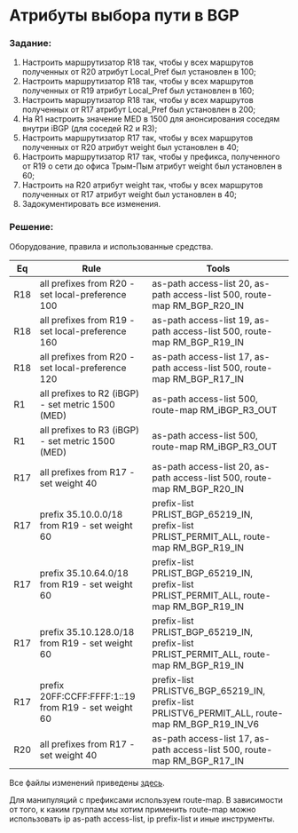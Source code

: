 # Атрибуты выбора пути в BGP

###  Задание:

  1. Настроить маршрутизатор R18 так, чтобы у всех маршрутов полученных от R20 атрибут Local_Pref был установлен в 100;
  2. Настроить маршрутизатор R18 так, чтобы у всех маршрутов полученных от R19 атрибут Local_Pref был установлен в 160;
  3. Настроить маршрутизатор R18 так, чтобы у всех маршрутов полученных от R17 атрибут Local_Pref был установлен в 200;
  4. На R1 настроить значение MED в 1500 для анонсирования соседям внутри iBGP (для соседей R2 и R3);
  5. Настроить маршрутизатор R17 так, чтобы у всех маршрутов полученных от R20 атрибут weight был установлен в 40;
  6. Настроить маршрутизатор R17 так, чтобы у префикса, полученного от R19 о сети до офиса Трым-Пым атрибут weight был установлен в 60;
  7. Настроить на R20 атрибут weight так, чтобы у всех маршрутов полученных от R17 атрибут weight был установлен в 40;
  8. Задокументировать все изменения.



###  Решение:

  Оборудование, правила и использованные средства.

| Eq   | Rule | Tools |
|------|------|-------|
| R18  | all prefixes from R20 - set local-preference 100 | as-path access-list 20, as-path access-list 500, route-map RM_BGP_R20_IN |
| R18  | all prefixes from R19 - set local-preference 160 | as-path access-list 19, as-path access-list 500, route-map RM_BGP_R19_IN |
| R18  | all prefixes from R20 - set local-preference 120 | as-path access-list 17, as-path access-list 500, route-map RM_BGP_R17_IN |
| R1   | all prefixes to R2 (iBGP) - set metric 1500 (MED) | as-path access-list 500, route-map RM_iBGP_R3_OUT |
| R1   | all prefixes to R3 (iBGP) - set metric 1500 (MED) | as-path access-list 500, route-map RM_iBGP_R3_OUT |
| R17  | all prefixes from R17 - set weight 40 | as-path access-list 20, as-path access-list 500, route-map RM_BGP_R20_IN |
| R17  | prefix 35.10.0.0/18 from R19 - set weight 60 | prefix-list PRLIST_BGP_65219_IN, prefix-list PRLIST_PERMIT_ALL, route-map RM_BGP_R19_IN |
| R17  | prefix 35.10.64.0/18 from R19 - set weight 60 | prefix-list PRLIST_BGP_65219_IN, prefix-list PRLIST_PERMIT_ALL, route-map RM_BGP_R19_IN |
| R17  | prefix 35.10.128.0/18 from R19 - set weight 60 | prefix-list PRLIST_BGP_65219_IN, prefix-list PRLIST_PERMIT_ALL, route-map RM_BGP_R19_IN |
| R17  | prefix 20FF:CCFF:FFFF:1::19 from R19 - set weight 60 | prefix-list PRLISTV6_BGP_65219_IN, prefix-list PRLISTV6_PERMIT_ALL, route-map RM_BGP_R19_IN_V6 |
| R20  | all prefixes from R17 - set weight 40 | as-path access-list 17, as-path access-list 500, route-map RM_BGP_R17_IN |

  Все файлы изменений приведены [здесь](configs/).

  Для манипуляций с префиксами используем route-map. В зависимости от того, к каким группам мы хотим применить route-map можно использовать ip as-path access-list, ip prefix-list и иные инструменты.
  